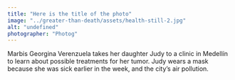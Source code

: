 ```yaml
---
title: "Here is the title of the photo"
image: "../greater-than-death/assets/health-still-2.jpg"
alt: "undefined"
photographer: "Photog"
---
```


Marbis Georgina Verenzuela takes her daughter Judy to a clinic in Medellín to learn about possible treatments for her tumor. Judy wears a mask because she was sick earlier in the week, and the city’s air pollution.